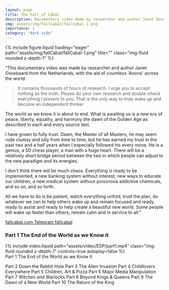 ```yaml
---
layout: page
title: the Fall of Cabal
description: Documentary video made by researcher and author Janet Ossebaard
img: assets/img/fallCabal/fallCabal-1.png
importance: 1
category: "dark side"
---
```


<div class="row">
    <div class="col-sm mt-3 mt-md-0">
        {% include figure.liquid loading="eager" path="assets/img/fallCabal/fallCabal-1.png" title="" class="img-fluid rounded z-depth-1" %}
    </div>
</div>

"This documentary video was made by researcher and author Janet Ossebaard from the Netherlands, with the aid of countless 'Anons' across the world:

> It contains thousands of hours of research. I urge you to accept nothing as the truth. Please do your own research and double-check everything I present to you. That is the only way to truly wake up and become an independent thinker

The world as we know it is about to end. What is awaiting us is a new era of peace, liberty, equality, and harmony the dawn of the Golden Age as described in each and every source text.

I have grown to fully trust. Dawn, the Master of all Masters, he may seem rude clumsy and silly from time to time, but he has earned my trust in the past two and a half years when I especially followed his every move. He is a genius, a 5D chess player, a man with a huge heart. There will be a relatively short bridge period between the two in which people can adjust to the new paradigm and its energies.

I don't think there will be much chaos. Everything is ready to be implemented, a new banking system without interest, new ways to educate our children, a new medical system without poisonous addictive chemicals, and so on, and so forth.

All we have to do is be patient, watch everything unfold, trust the plan, do whatever we can to help others wake up and remain focused and ready, ready to assist and ready to help create a beautiful new world. Some people will wake up faster than others, remain calm and in service to all."

<a href="https://www.fallcabal.com"> fallcabal.com </a>
<a href="https://t.me/Fall_of_the_Cabal"> Telegram fallcabal</a>

### Part 1 The End of the World as we Know it

<div class="container">
    <div class="row">
        {% include video.liquid path="assets/video/ESP/part1.mp4" class="img-fluid rounded z-depth-1" controls=true autoplay=false %}
    </div>
</div>
<div class="caption">
    Part 1 The End of the World as we Know it
</div>

Part 2 Down the Rabbit Hole
Part 3 The Alien Invasion
Part 4 Childlovers Everywhere
Part 5 Children, Art & Pizza
Part 6 Major Media Manipulation
Part 7 Witches and Warlocks
Part 8 Beyond Kings & Queens
Part 9 The Dawn of a New World
Part 10 The Return of the King

